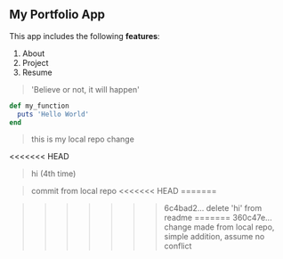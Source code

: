 ## My Portfolio App

This app includes the following **features**:   
1. About
2. Project
3. Resume

> 'Believe or not, it will happen'

```ruby
def my_function
  puts 'Hello World'
end
```

>this is my local repo change

<<<<<<< HEAD
> hi (4th time)

>commit from local repo
<<<<<<< HEAD
=======

>>>>>>> 6c4bad2... delete 'hi' from readme
=======
>>>>>>> 360c47e... change made from local repo, simple addition, assume no conflict
